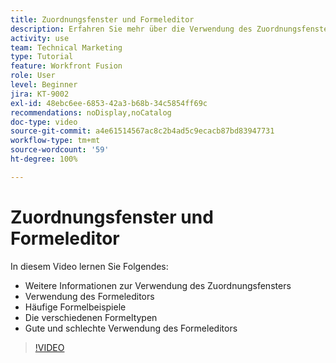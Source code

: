 ```yaml
---
title: Zuordnungsfenster und Formeleditor
description: Erfahren Sie mehr über die Verwendung des Zuordnungsfensters, des Formeleditors und häufige Formelbeispiele in [!DNL Adobe Workfront Fusion].
activity: use
team: Technical Marketing
type: Tutorial
feature: Workfront Fusion
role: User
level: Beginner
jira: KT-9002
exl-id: 48ebc6ee-6853-42a3-b68b-34c5854ff69c
recommendations: noDisplay,noCatalog
doc-type: video
source-git-commit: a4e61514567ac8c2b4ad5c9ecacb87bd83947731
workflow-type: tm+mt
source-wordcount: '59'
ht-degree: 100%

---
```


# Zuordnungsfenster und Formeleditor

In diesem Video lernen Sie Folgendes:

* Weitere Informationen zur Verwendung des Zuordnungsfensters
* Verwendung des Formeleditors
* Häufige Formelbeispiele
* Die verschiedenen Formeltypen
* Gute und schlechte Verwendung des Formeleditors

>[!VIDEO](https://video.tv.adobe.com/v/335262/?quality=12&learn=on)
